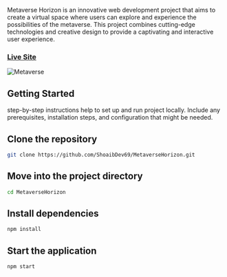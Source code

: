 Metaverse Horizon is an innovative web development project that aims to create a virtual space where users can explore and experience the possibilities of the metaverse. This project combines cutting-edge technologies and creative design to provide a captivating and interactive user experience.

### [Live Site](https://metaverse-horizon.vercel.app/)
![Metaverse](https://github.com/ShoaibDev69/MetaverseHorizon/assets/124503086/e9f7801b-7307-41a2-baa4-648504e4f67f)


## Getting Started

step-by-step instructions help to set up and run project locally. Include any prerequisites, installation steps, and configuration that might be needed.

## Clone the repository
```bash
git clone https://github.com/ShoaibDev69/MetaverseHorizon.git
```

## Move into the project directory
```bash
cd MetaverseHorizon
```

## Install dependencies
```bash
npm install
```

## Start the application
```bash
npm start
```
